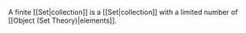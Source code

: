 A finite [[Set|collection]] is a [[Set|collection]] with a limited number of [[Object (Set Theory)|elements]].

